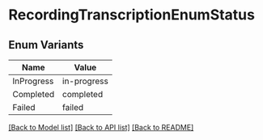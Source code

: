 # RecordingTranscriptionEnumStatus

## Enum Variants

| Name | Value |
|---- | -----|
| InProgress | in-progress |
| Completed | completed |
| Failed | failed |


[[Back to Model list]](../README.md#documentation-for-models) [[Back to API list]](../README.md#documentation-for-api-endpoints) [[Back to README]](../README.md)


